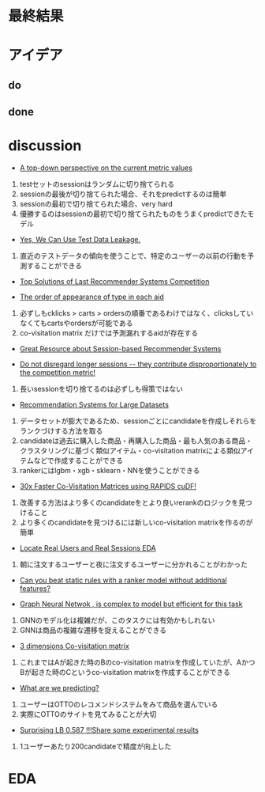 # 最終結果

# アイデア
## do

## done

# discussion

* [A top-down perspective on the current metric values](https://www.kaggle.com/competitions/otto-recommender-system/discussion/363874)
1. testセットのsessionはランダムに切り捨てられる
2. sessionの最後が切り捨てられた場合、それをpredictするのは簡単
3. sessionの最初で切り捨てられた場合、very hard
4. 優勝するのはsessionの最初で切り捨てられたものをうまくpredictできたモデル

* [Yes, We Can Use Test Data Leakage.](https://www.kaggle.com/competitions/otto-recommender-system/discussion/363939)
1. 直近のテストデータの傾向を使うことで、特定のユーザーの以前の行動を予測することができる

* [Top Solutions of Last Recommender Systems Competition](https://www.kaggle.com/competitions/otto-recommender-system/discussion/363950)

* [The order of appearance of type in each aid](https://www.kaggle.com/competitions/otto-recommender-system/discussion/364064)
1. 必ずしもcklicks > carts > ordersの順番であるわけではなく、clicksしていなくてもcartsやordersが可能である
2. co-visitation matrix だけでは予測漏れするaidが存在する

* [Great Resource about Session-based Recommender Systems](https://www.kaggle.com/competitions/otto-recommender-system/discussion/364099)

* [Do not disregard longer sessions -- they contribute disproportionately to the competition metric!](https://www.kaggle.com/competitions/otto-recommender-system/discussion/364375)
1. 長いsessionを切り捨てるのは必ずしも得策ではない

* [Recommendation Systems for Large Datasets](https://www.kaggle.com/competitions/otto-recommender-system/discussion/364721)
1. データセットが膨大であるため、sessionごとにcandidateを作成しそれらをランクづけする方法を取る
2. candidateは過去に購入した商品・再購入した商品・最も人気のある商品・クラスタリングに基づく類似アイテム・co-visitation matrixによる類似アイテムなどで作成することができる
3. rankerにはlgbm・xgb・sklearn・NNを使うことができる

* [30x Faster Co-Visitation Matrices using RAPIDS cuDF!](https://www.kaggle.com/competitions/otto-recommender-system/discussion/365369)
1. 改善する方法はより多くのcandidateをとより良いrerankのロジックを見つけること
2. より多くのcandidateを見つけるには新しいco-visitation matrixを作るのが簡単

* [Locate Real Users and Real Sessions EDA](https://www.kaggle.com/competitions/otto-recommender-system/discussion/366138)
1. 朝に注文するユーザーと夜に注文するユーザーに分かれることがわかった

* [Can you beat static rules with a ranker model without additional features?](https://www.kaggle.com/competitions/otto-recommender-system/discussion/366474)

* [Graph Neural Netwok , is complex to model but efficient for this task](https://www.kaggle.com/competitions/otto-recommender-system/discussion/368355)
1. GNNのモデル化は複雑だが、このタスクには有効かもしれない
2. GNNは商品の複雑な遷移を捉えることができる

* [3 dimensions Co-visitation matrix](https://www.kaggle.com/competitions/otto-recommender-system/discussion/368538)
1. これまではAが起きた時のBのco-visitation matrixを作成していたが、AかつBが起きた時のCというco-visitation matrixを作成することができる

* [What are we predicting?](https://www.kaggle.com/competitions/otto-recommender-system/discussion/368541)
1. ユーザーはOTTOのレコメンドシステムをみて商品を選んでいる
2. 実際にOTTOのサイトを見てみることが大切

* [Surprising LB 0.587 !!!Share some experimental results](https://www.kaggle.com/competitions/otto-recommender-system/discussion/370116)
1. 1ユーザーあたり200candidateで精度が向上した

# EDA
